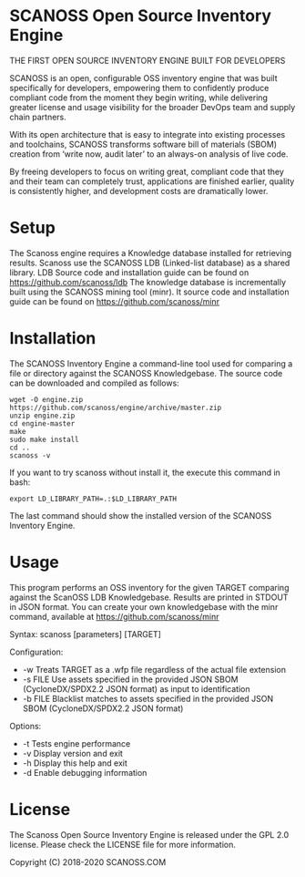 # SCANOSS Open Source Inventory Engine

THE FIRST OPEN SOURCE INVENTORY ENGINE BUILT FOR DEVELOPERS

SCANOSS is an open, configurable OSS inventory engine that was built specifically for developers, empowering them to confidently produce compliant code from the moment they begin writing, while delivering greater license and usage visibility for the broader DevOps team and supply chain partners.

With its open architecture that is easy to integrate into existing processes and toolchains, SCANOSS transforms software bill of materials (SBOM) creation from ‘write now, audit later’ to an always-on analysis of live code.

By freeing developers to focus on writing great, compliant code that they and their team can completely trust, applications are finished earlier, quality is consistently higher, and development costs are dramatically lower.

# Setup 
The Scanoss engine requires a Knowledge database installed for retrieving results. Scanoss use the SCANOSS LDB (Linked-list database) as a shared library. LDB Source code and installation guide can be found on https://github.com/scanoss/ldb
The knowledge database is incrementally built using the SCANOSS mining tool (minr). It source code and installation guide can be found on https://github.com/scanoss/minr

# Installation

The SCANOSS Inventory Engine a command-line tool used for comparing a file or directory against the SCANOSS Knowledgebase. The source code can be downloaded and compiled as follows:

```
wget -O engine.zip https://github.com/scanoss/engine/archive/master.zip
unzip engine.zip
cd engine-master
make
sudo make install
cd ..
scanoss -v
```

If you want to try scanoss without install it, the execute this command in bash:
```
export LD_LIBRARY_PATH=.:$LD_LIBRARY_PATH
```

The last command should show the installed version of the SCANOSS Inventory Engine.

# Usage

This program performs an OSS inventory for the given TARGET comparing against the ScanOSS LDB Knowledgebase. Results are printed in STDOUT in JSON format.
You can create your own knowledgebase with the minr command, available at https://github.com/scanoss/minr

Syntax: scanoss [parameters] [TARGET]

Configuration:
* -w       Treats TARGET as a .wfp file regardless of the actual file extension
* -s FILE  Use assets specified in the provided JSON SBOM (CycloneDX/SPDX2.2 JSON format) as input to identification
* -b FILE  Blacklist matches to assets specified in the provided JSON SBOM (CycloneDX/SPDX2.2 JSON format)

Options:
* -t  Tests engine performance
* -v  Display version and exit
* -h  Display this help and exit
* -d  Enable debugging information

# License

The Scanoss Open Source Inventory Engine is released under the GPL 2.0 license. Please check the LICENSE file for more information.

Copyright (C) 2018-2020 SCANOSS.COM

